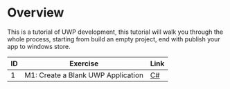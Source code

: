 # Overview

This is a tutorial of UWP development, this tutorial will walk you through the whole process, starting from build an empty project, end with publish your app to windows store.




ID|Exercise|Link
--|------|---
1|M1: Create a Blank UWP Application|[C#]("https://github.com/7788wangzi/Intro-to-UWP-development/blob/master/M1%20-%20Create%20a%20UWP%20App.md" "Moudle 1")
